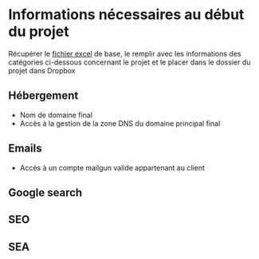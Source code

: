 # Informations nécessaires au début du projet
Récupérer le [fichier excel](https://github.com/whatson-web/wiki/tree/master/Proc%C3%A9dures/Gestion%20de%20projet/Resources/preparation.xlsx) de base, le remplir avec les informations des catégories ci-dessous concernant le projet et le placer dans le dossier du projet dans Dropbox

## Hébergement
- Nom de domaine final
- Accès à la gestion de la zone DNS du domaine principal final

## Emails
- Accès à un compte mailgun valide appartenant au client

## Google search

## SEO

## SEA